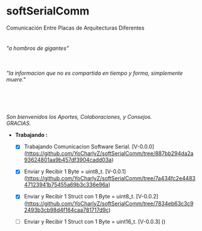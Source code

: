 # softSerialComm
Comunicación Entre Placas de Arquitecturas Diferentes 
  
###### <br> "a hombros de gigantes"  
###### <br>"la informacion que no es compartida en tiempo y forma, simplemente muere."  
###### <br>  

_Son bienvenidos los Aportes, Colaboraciones, y Consejos._  
_GRACIAS._  
  
  + __Trabajando :__  
    - [x] Trabajando Comunicacion Software Serial.  [V-0.0.0]  (https://github.com/YoCharlyZ/softSerialComm/tree/887bb294da2a93624801aa9b457df3904cadd03a)  
    - [x] Enviar y Recibir 1 Byte = uint8_t.  [V-0.0.1]  (https://github.com/YoCharlyZ/softSerialComm/tree/7a434fc2e448347123941b75455a69b3c336e96a)  
    - [x] Enviar y Recibir 1 Struct con 1 Byte = uint8_t.  [V-0.0.2]  (https://github.com/YoCharlyZ/softSerialComm/tree/7834eb63c3c92493b3cb98d4f164caa781717d9c)  
    - [ ] Enviar y Recibir 1 Struct con 1 Byte = uint16_t. [V-0.0.3]  ()  
  
  
  